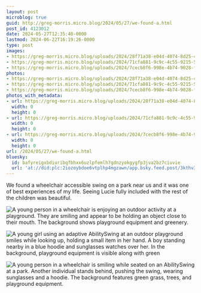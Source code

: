 ```yaml
---
layout: post
microblog: true
guid: http://greg-morris.micro.blog/2024/05/27/we-found-a.html
post_id: 4123012
date: 2024-05-27T12:35:40-0000
lastmod: 2024-06-22T16:19:26-0000
type: post
images:
- https://greg-morris.micro.blog/uploads/2024/28f71a38-e04d-4074-8d25-4d43e4b697cc.jpg
- https://greg-morris.micro.blog/uploads/2024/71cfa881-9c9c-4c55-9215-555a5c368830.jpg
- https://greg-morris.micro.blog/uploads/2024/7cecb8f6-998e-4b74-9028-fc4b370dc891.jpg
photos:
- https://greg-morris.micro.blog/uploads/2024/28f71a38-e04d-4074-8d25-4d43e4b697cc.jpg
- https://greg-morris.micro.blog/uploads/2024/71cfa881-9c9c-4c55-9215-555a5c368830.jpg
- https://greg-morris.micro.blog/uploads/2024/7cecb8f6-998e-4b74-9028-fc4b370dc891.jpg
photos_with_metadata:
- url: https://greg-morris.micro.blog/uploads/2024/28f71a38-e04d-4074-8d25-4d43e4b697cc.jpg
  width: 0
  height: 0
- url: https://greg-morris.micro.blog/uploads/2024/71cfa881-9c9c-4c55-9215-555a5c368830.jpg
  width: 0
  height: 0
- url: https://greg-morris.micro.blog/uploads/2024/7cecb8f6-998e-4b74-9028-fc4b370dc891.jpg
  width: 0
  height: 0
url: /2024/05/27/we-found-a.html
bluesky:
  id: bafyreigxbdiuribqfbhxx6uzlpfemlh7gdnzyokgygfp3jva2bz7ciuvie
  url: 'at://did:plc:2iozoybdoe6vtplhp4mgzawn/app.bsky.feed.post/3kthv3v6vjr2e'
---
```

We found a wheelchair accessible swing on a park near us and it was one of best experiences of my life. Seeing Lucie fully included with the rest of the children was beautiful. 

![A young person in a wheelchair is enjoying an outdoor activity at a playground. They are smiling and appear to be holding an object close to their mouth. The background shows playground equipment and greenery.](https://greg-morris.micro.blog/uploads/2024/28f71a38-e04d-4074-8d25-4d43e4b697cc.jpg)

![A young girl using an adaptive AbilitySwing at an outdoor playground smiles while looking up, holding a small item in her hand. A boy standing nearby in a blue hoodie and sunglasses watches over her. In the background, playground equipment is visible along with green](https://greg-morris.micro.blog/uploads/2024/71cfa881-9c9c-4c55-9215-555a5c368830.jpg)

![A young person in a wheelchair is smiling while seated on an AbilitySwing at a park. Another individual stands behind, pushing the swing, wearing sunglasses and a hoodie. The background features green grass, trees, and playground equipment.](https://greg-morris.micro.blog/uploads/2024/7cecb8f6-998e-4b74-9028-fc4b370dc891.jpg)

